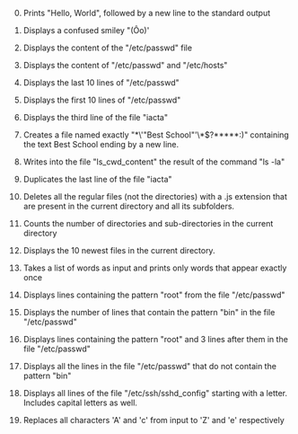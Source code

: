 0. Prints "Hello, World", followed by a new line to the standard output

1. Displays a confused smiley "(Ôo)'

2. Displays the content of the "/etc/passwd" file

3. Displays the content of "/etc/passwd" and "/etc/hosts"

4. Displays the last 10 lines of "/etc/passwd"

5. Displays the first 10 lines of "/etc/passwd"

6. Displays the third line of the file "iacta"

7. Creates a file named exactly "\*\\'"Best School"\'\\*$\?\*\*\*\*\*:)" containing the text Best School ending by a new line.

8. Writes into the file "ls_cwd_content" the result of the command "ls -la"

9. Duplicates the last line of the file "iacta"

10. Deletes all the regular files (not the directories) with a .js extension that are present in the current directory and all its subfolders.

11. Counts the number of directories and sub-directories in the current directory

12. Displays the 10 newest files in the current directory.

13. Takes a list of words as input and prints only words that appear exactly once

14. Displays lines containing the pattern "root" from the file "/etc/passwd"

15. Displays the number of lines that contain the pattern "bin" in the file "/etc/passwd"

16. Displays lines containing the pattern "root" and 3 lines after them in the file "/etc/passwd"

17. Displays all the lines in the file "/etc/passwd" that do not contain the pattern "bin"

18. Displays all lines of the file "/etc/ssh/sshd_config" starting with a letter. Includes capital letters as well.

19. Replaces all characters 'A' and 'c' from input to 'Z' and 'e' respectively
